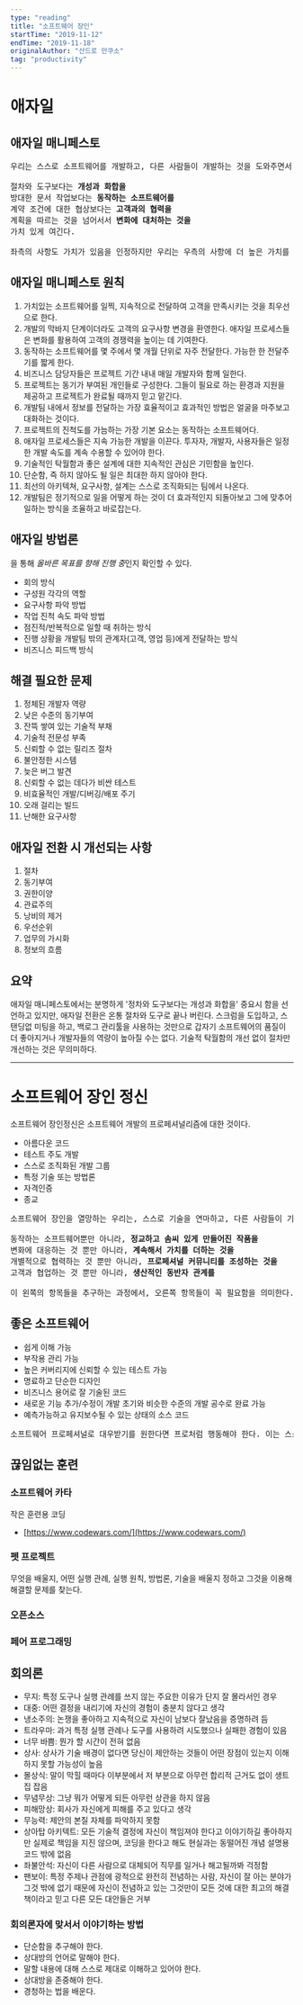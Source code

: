 ```yaml
---
type: "reading"
title: "소프트웨어 장인"
startTime: "2019-11-12"
endTime: "2019-11-18"
originalAuthor: "산드로 만쿠소"
tag: "productivity"
---
```


# 애자일

## 애자일 매니페스토

<pre>
우리는 스스로 소프트웨어를 개발하고, 다른 사람들이 개발하는 것을 도와주면서 더 나은 소프트웨어 개발 방법들을 찾고 있다. 이 과정에서 우리는 다음과 같은 가치를 중요하게 생각한다.

절차와 도구보다는 <b>개성과 화합을</b>
방대한 문서 작업보다는 <b>동작하는 소프트웨어를</b>
계약 조건에 대한 협상보다는 <b>고객과의 협력을</b>
계획을 따르는 것을 넘어서서 <b>변화에 대처하는 것을</b>
가치 있게 여긴다. 

좌측의 사항도 가치가 있음을 인정하지만 우리는 우측의 사항에 더 높은 가치를 둔다는 것이다.
</pre>

## 애자일 매니페스토 원칙

1. 가치있는 소프트웨어를 일찍, 지속적으로 전달하여 고객을 만족시키는 것을 최우선으로 한다.
2. 개발의 막바지 단계이더라도 고객의 요구사항 변경을 환영한다. 애자일 프로세스들은 변화를 활용하여 고객의 경쟁력을 높이는 데 기여한다.
3. 동작하는 소프트웨어를 몇 주에서 몇 개월 단위로 자주 전달한다. 가능한 한 전달주기를 짧게 한다.
4. 비즈니스 담당자들은 프로젝트 기간 내내 매일 개발자와 함께 일한다.
5. 프로젝트는 동기가 부여된 개인들로 구성한다. 그들이 필요로 하는 환경과 지원을 제공하고 프로젝트가 완료될 때까지 믿고 맡긴다.
6. 개발팀 내에서 정보를  전달하는 가장 효율적이고 효과적인 방법은 얼굴을 마주보고 대화하는 것이다.
7. 프로젝트의 진척도를 가늠하는 가장 기본 요소는 동작하는 소프트웨어다.
8. 애자일 프로세스들은 지속 가능한 개발을 이끈다. 투자자, 개발자, 사용자들은 일정한 개발 속도를 계속 수용할 수 있어야 한다.
9. 기술적인 탁월함과 좋은 설계에 대한 지속적인 관심은 기민함을 높인다.
10. 단순함, 즉 하지 않아도 될 일은 최대한 하지 않아야 한다.
11. 최선의 아키텍쳐, 요구사항, 설계는 스스로 조직화되는 팀에서 나온다.
12. 개발팀은 정기적으로 일을 어떻게 하는 것이 더 효과적인지 되돌아보고 그에 맞추어 일하는 방식을 조율하고 바로잡는다.

## 애자일 방법론

을 통해 *올바른 목표를 향해 진행 중*인지 확인할 수 있다.

- 회의 방식
- 구성원 각각의 역할
- 요구사항 파악 방법
- 작업 진척 속도 파악 방법
- 점진적/반복적으로 일할 때 취하는 방식
- 진행 상황을 개발팀 밖의 관계자(고객, 영업 등)에게 전달하는 방식
- 비즈니스 피드백 방식

## 해결 필요한 문제

1. 정체된 개발자 역량
2. 낮은 수준의 동기부여
3. 잔뜩 쌓여 있는 기술적 부채
4. 기술적 전문성 부족
5. 신뢰할 수 없는 릴리즈 절차
6. 불안정한 시스템
7. 늦은 버그 발견
8. 신뢰할 수 없는 데다가 비싼 테스트
9. 비효율적인 개발/디버깅/배포 주기
10. 오래 걸리는 빌드
11. 난해한 요구사항

## 애자일 전환 시 개선되는 사항

1. 절차
2. 동기부여
3. 권한이양
4. 관료주의
5. 낭비의 제거
6. 우선순위
7. 업무의 가시화
8. 정보의 흐름

## 요약

애자일 매니페스토에서는 분명하게 '정차와 도구보다는 개성과 화합을' 중요시 함을 선언하고 있지만, 애자일 전환은 온통 절차와 도구로 끝나 버린다. 스크럼을 도입하고, 스탠딩없 미팅을 하고, 백로그 관리툴을 사용하는 것만으로 갑자기 소프트웨어의 품질이 더 좋아지거나 개발자들의 역량이 높아질 수는 없다. 기술적 탁월함의 개선 없이 절차만 개선하는 것은 무의미하다.

---

# 소프트웨어 장인 정신

소프트웨어 장인정신은 소프트웨어 개발의 프로페셔널리즘에 대한 것이다.

- 아름다운 코드
- 테스트 주도 개발
- 스스로 조직화된 개발 그룹
- 특정 기술 또는 방법론
- 자격인증
- 종교

<pre>
소프트웨어 장인을 열망하는 우리는, 스스로 기술을 연마하고, 다른 사람들이 기술을 배울 수 있도록 도움으로써 프로페셔널 소프트웨어 개발의 수준을 높인다. 이러한 일을 하는 과정에서 우리는 다음과 같은 가치들을 추구한다.

동작하는 소프트웨어뿐만 아니라, <b>정교하고 솜씨 있게 만들어진 작품을</b>
변화에 대응하는 것 뿐만 아니라, <b>계속해서 가치를 더하는 것을</b>
개별적으로 협력하는 것 뿐만 아니라, <b>프로페셔널 커뮤니티를 조성하는 것을</b>
고객과 협업하는 것 뿐만 아니라, <b>생산적인 동반자 관계를</b>

이 왼쪽의 항목들을 추구하는 과정에서, 오른쪽 항목들이 꼭 필요함을 의미한다.
</pre>

## 좋은 소프트웨어

- 쉽게 이해 가능
- 부작용 관리 가능
- 높은 커버리지에 신뢰할 수 있는 테스트 가능
- 명료하고 단순한 디자인
- 비즈니스 용어로 잘 기술된 코드
- 새로운 기능 추가/수정이 개발 초기와 비슷한 수준의 개발 공수로 완료 가능
- 예측가능하고 유지보수될 수 있는 상태의 소스 코드

<pre>
소프트웨어 프로페셔널로 대우받기를 원한다면 프로처럼 행동해야 한다. 이는 스스로를 발전시키는 데 자신의 돈과 시간을 들여야 한다는 것이다. 나 자신의 커리어의 주체로서 언제, 무엇을 배울지를 스스로 결정해야 한다.
</pre>

## 끊임없는 훈련

### 소프트웨어 카타

작은 훈련용 코딩

- [https://www.codewars.com/](https://www.codewars.com/)

### 펫 프로젝트

무엇을 배울지, 어떤 실행 관례, 실행 원칙, 방법론, 기술을 배울지 정하고 그것을 이용해 해결할 문제를 찾는다.

### 오픈소스

### 페어 프로그래밍

 

## 회의론

- 무지: 특정 도구나 실행 관례를 쓰지 않는 주요한 이유가 단지 잘 몰라서인 경우
- 대중: 어떤 결정을 내리기에 자신의 경험이 충분치 않다고 생각
- 냉소주의: 논쟁을 좋아하고 지속적으로 자신이 남보다 잘났음을 증명하려 듬
- 트라우마: 과거 특정 실행 관례나 도구를 사용하려 시도했으나 실패한 경험이 있음
- 너무 바쁨: 뭔가 할 시간이 전혀 없음
- 상사: 상사가 기술 배경이 없다면 당신이 제안하는 것들이 어떤 장점이 있는지 이해하지 못할 가능성이 높음
- 몰상식: 말이 막힐 때마다 이부분에서 저 부분으로 아무런 합리적 근거도 없이 생트집 잡음
- 무념무상: 그냥 뭐가 어떻게 되든 아무런 상관을 하지 않음
- 피해망상: 회사가 자신에게 피해를 주고 있다고 생각
- 무능력: 제안의 본질 자체를 파악하지 못함
- 상아탑 아키텍트: 모든 기술적 결정에 자신이 책임져야 한다고 이야기하길 좋아하지만 실제로 책임을 지진 않으며, 코딩을 한다고 해도 현실과는 동떨어진 개념 설명용 코드 밖에 없음
- 좌불안석: 자신이 다른 사람으로 대체되어 직무를 일거나 해고될까봐 걱정함
- 팬보이: 특정 주제나 관점에 광적으로 완전히 전념하는 사람, 자신이 잘 아는 분야가 그것 밖에 없기 때문에 자신이 전념하고 있는 그것만이 모든 것에 대한 최고의 해결책이라고 믿고 다른 모든 대안들은 거부

### 회의론자에 맞서서 이야기하는 방법

- 단순함을 추구해야 한다.
- 상대방의 언어로 말해야 한다.
- 말할 내용에 대해 스스로 제대로 이해하고 있어야 한다.
- 상대방을 존중해야 한다.
- 경청하는 법을 배운다.